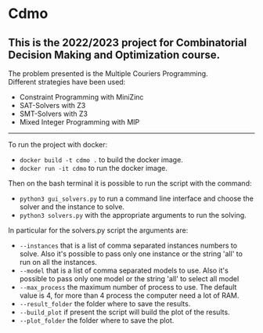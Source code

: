# Cdmo
This is the 2022/2023 project for Combinatorial Decision Making and Optimization course.
<br> 
---
The problem presented is the Multiple Couriers Programming.<br>
Different strategies have been used:
- Constraint Programming with MiniZinc
- SAT-Solvers with Z3
- SMT-Solvers with Z3
- Mixed Integer Programming with MIP
---
To run the project with docker:
- ```docker build -t cdmo .``` to build the docker image.
- ```docker run -it cdmo``` to run the docker image.

Then on the bash terminal it is possible to run the script with the command:
- ```python3 gui_solvers.py``` to run a command line interface and choose the solver and the instance to solve.
- ```python3 solvers.py``` with the appropriate arguments to run the solving.

In particular for the solvers.py script the arguments are:
- ```--instances``` that is a list of comma separated instances numbers to solve. Also it's possible to pass only one instance or the string 'all' 
to run on all the instances.
- ```--model``` that is a list of comma separated models to use. Also it's possible to pass only one model or the string 'all' to select 
all model
- ```--max_process``` the maximum number of process to use. The default value is 4, for more than 4 process the computer need a lot of RAM.
- ```--result_folder``` the folder where to save the results.
- ```--build_plot``` if present the script will build the plot of the results.
- ```--plot_folder``` the folder where to save the plot.
